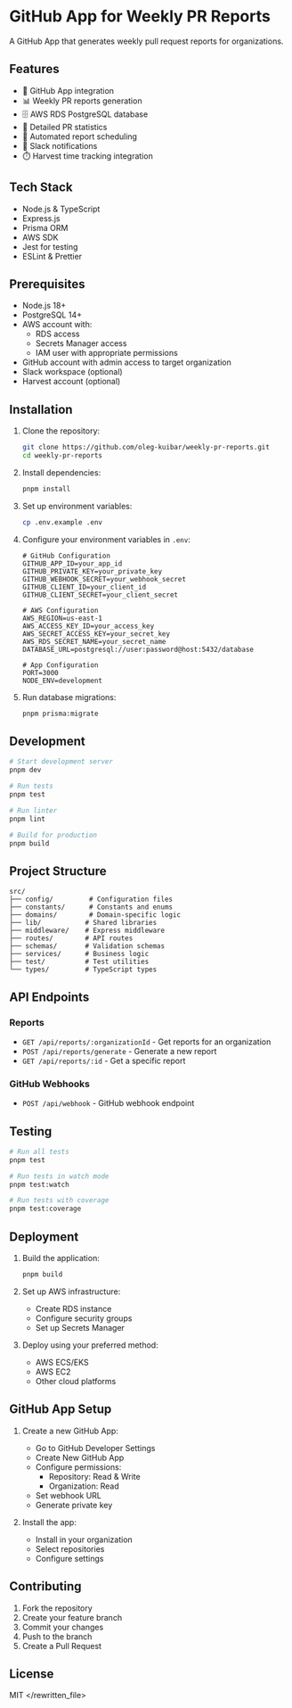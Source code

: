# GitHub App for Weekly PR Reports

A GitHub App that generates weekly pull request reports for organizations.

## Features

- 🤖 GitHub App integration
- 📊 Weekly PR reports generation
- 🗄️ AWS RDS PostgreSQL database
- 📝 Detailed PR statistics
- 🔄 Automated report scheduling
- 📨 Slack notifications
- ⏱️ Harvest time tracking integration

## Tech Stack

- Node.js & TypeScript
- Express.js
- Prisma ORM
- AWS SDK
- Jest for testing
- ESLint & Prettier

## Prerequisites

- Node.js 18+
- PostgreSQL 14+
- AWS account with:
  - RDS access
  - Secrets Manager access
  - IAM user with appropriate permissions
- GitHub account with admin access to target organization
- Slack workspace (optional)
- Harvest account (optional)

## Installation

1. Clone the repository:
   ```bash
   git clone https://github.com/oleg-kuibar/weekly-pr-reports.git
   cd weekly-pr-reports
   ```

2. Install dependencies:
   ```bash
   pnpm install
   ```

3. Set up environment variables:
   ```bash
   cp .env.example .env
   ```

4. Configure your environment variables in `.env`:
   ```env
   # GitHub Configuration
   GITHUB_APP_ID=your_app_id
   GITHUB_PRIVATE_KEY=your_private_key
   GITHUB_WEBHOOK_SECRET=your_webhook_secret
   GITHUB_CLIENT_ID=your_client_id
   GITHUB_CLIENT_SECRET=your_client_secret

   # AWS Configuration
   AWS_REGION=us-east-1
   AWS_ACCESS_KEY_ID=your_access_key
   AWS_SECRET_ACCESS_KEY=your_secret_key
   AWS_RDS_SECRET_NAME=your_secret_name
   DATABASE_URL=postgresql://user:password@host:5432/database

   # App Configuration
   PORT=3000
   NODE_ENV=development
   ```

5. Run database migrations:
   ```bash
   pnpm prisma:migrate
   ```

## Development

```bash
# Start development server
pnpm dev

# Run tests
pnpm test

# Run linter
pnpm lint

# Build for production
pnpm build
```

## Project Structure

```
src/
├── config/         # Configuration files
├── constants/      # Constants and enums
├── domains/        # Domain-specific logic
├── lib/           # Shared libraries
├── middleware/    # Express middleware
├── routes/        # API routes
├── schemas/       # Validation schemas
├── services/      # Business logic
├── test/          # Test utilities
└── types/         # TypeScript types
```

## API Endpoints

### Reports

- `GET /api/reports/:organizationId` - Get reports for an organization
- `POST /api/reports/generate` - Generate a new report
- `GET /api/reports/:id` - Get a specific report

### GitHub Webhooks

- `POST /api/webhook` - GitHub webhook endpoint

## Testing

```bash
# Run all tests
pnpm test

# Run tests in watch mode
pnpm test:watch

# Run tests with coverage
pnpm test:coverage
```

## Deployment

1. Build the application:
   ```bash
   pnpm build
   ```

2. Set up AWS infrastructure:
   - Create RDS instance
   - Configure security groups
   - Set up Secrets Manager

3. Deploy using your preferred method:
   - AWS ECS/EKS
   - AWS EC2
   - Other cloud platforms

## GitHub App Setup

1. Create a new GitHub App:
   - Go to GitHub Developer Settings
   - Create New GitHub App
   - Configure permissions:
     - Repository: Read & Write
     - Organization: Read
   - Set webhook URL
   - Generate private key

2. Install the app:
   - Install in your organization
   - Select repositories
   - Configure settings

## Contributing

1. Fork the repository
2. Create your feature branch
3. Commit your changes
4. Push to the branch
5. Create a Pull Request

## License

MIT
  </rewritten_file>